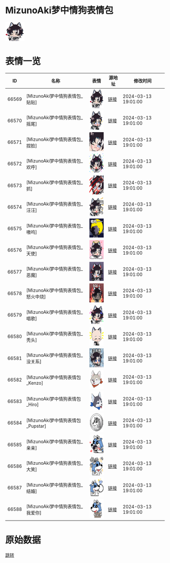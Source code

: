 # MizunoAki梦中情狗表情包

<img src="./cover.png" height="60" alt="cover" />

# 表情一览

|ID|名称|表情|源地址|修改时间|
|----|----|----|----|----|
|66569|[MizunoAki梦中情狗表情包_贴贴]|<img src="./pic/066569_%5BMizunoAki梦中情狗表情包_贴贴%5D.png" height="60" alt="贴贴"/>|[链接](https://i0.hdslb.com/bfs/garb/cbdd91db04cfd6e834d82a204c146a5ea617d2e5.png)|2024-03-13 19:01:00|
|66570|[MizunoAki梦中情狗表情包_摇尾]|<img src="./pic/066570_%5BMizunoAki梦中情狗表情包_摇尾%5D.png" height="60" alt="摇尾"/>|[链接](https://i0.hdslb.com/bfs/garb/8374b39cd152081ce11445d830e49bb148acd8d2.png)|2024-03-13 19:01:00|
|66571|[MizunoAki梦中情狗表情包_捏脸]|<img src="./pic/066571_%5BMizunoAki梦中情狗表情包_捏脸%5D.png" height="60" alt="捏脸"/>|[链接](https://i0.hdslb.com/bfs/garb/73577761be5aaa47eaad85f40ba69d39f0a6ac51.png)|2024-03-13 19:01:00|
|66572|[MizunoAki梦中情狗表情包_欢呼]|<img src="./pic/066572_%5BMizunoAki梦中情狗表情包_欢呼%5D.png" height="60" alt="欢呼"/>|[链接](https://i0.hdslb.com/bfs/garb/4eea49560c2d3cf68d03301c59871321a6ca1b6f.png)|2024-03-13 19:01:00|
|66573|[MizunoAki梦中情狗表情包_抓]|<img src="./pic/066573_%5BMizunoAki梦中情狗表情包_抓%5D.png" height="60" alt="抓"/>|[链接](https://i0.hdslb.com/bfs/garb/6f05ee926133a19c210900ee54187cfe1352238d.png)|2024-03-13 19:01:00|
|66574|[MizunoAki梦中情狗表情包_汪汪]|<img src="./pic/066574_%5BMizunoAki梦中情狗表情包_汪汪%5D.png" height="60" alt="汪汪"/>|[链接](https://i0.hdslb.com/bfs/garb/f38b42eb6a258bf25ad9a3bb1eb1fb44ae6e8d01.png)|2024-03-13 19:01:00|
|66575|[MizunoAki梦中情狗表情包_嗷呜]|<img src="./pic/066575_%5BMizunoAki梦中情狗表情包_嗷呜%5D.png" height="60" alt="嗷呜"/>|[链接](https://i0.hdslb.com/bfs/garb/7837c7a1a2be60f41a568505c74c66ba22e746e9.png)|2024-03-13 19:01:00|
|66576|[MizunoAki梦中情狗表情包_天使]|<img src="./pic/066576_%5BMizunoAki梦中情狗表情包_天使%5D.png" height="60" alt="天使"/>|[链接](https://i0.hdslb.com/bfs/garb/d3a6b4d64e66ab3093d76f1e4ea58d44133344a2.png)|2024-03-13 19:01:00|
|66577|[MizunoAki梦中情狗表情包_恶魔]|<img src="./pic/066577_%5BMizunoAki梦中情狗表情包_恶魔%5D.png" height="60" alt="恶魔"/>|[链接](https://i0.hdslb.com/bfs/garb/bb2ed778ed73439128fbbaeb8dbca491840da827.png)|2024-03-13 19:01:00|
|66578|[MizunoAki梦中情狗表情包_怒火中烧]|<img src="./pic/066578_%5BMizunoAki梦中情狗表情包_怒火中烧%5D.png" height="60" alt="怒火中烧"/>|[链接](https://i0.hdslb.com/bfs/garb/324aa0637777663a615d9481fe89f09b0f1a9e32.png)|2024-03-13 19:01:00|
|66579|[MizunoAki梦中情狗表情包_唱歌]|<img src="./pic/066579_%5BMizunoAki梦中情狗表情包_唱歌%5D.png" height="60" alt="唱歌"/>|[链接](https://i0.hdslb.com/bfs/garb/dd5b1bfded15f7b1d083c3cfaa52d585468def83.png)|2024-03-13 19:01:00|
|66580|[MizunoAki梦中情狗表情包_秃头]|<img src="./pic/066580_%5BMizunoAki梦中情狗表情包_秃头%5D.png" height="60" alt="秃头"/>|[链接](https://i0.hdslb.com/bfs/garb/48ab555bab2b56018e964ed620fb44a09cd4e0b9.png)|2024-03-13 19:01:00|
|66581|[MizunoAki梦中情狗表情包_没关系]|<img src="./pic/066581_%5BMizunoAki梦中情狗表情包_没关系%5D.png" height="60" alt="没关系"/>|[链接](https://i0.hdslb.com/bfs/garb/3ab35d5db170d3989104c01b039dc636bdf01d75.png)|2024-03-13 19:01:00|
|66582|[MizunoAki梦中情狗表情包_Kenzo]|<img src="./pic/066582_%5BMizunoAki梦中情狗表情包_Kenzo%5D.png" height="60" alt="Kenzo"/>|[链接](https://i0.hdslb.com/bfs/garb/e778f89a9ee4c0f7dcdcd466d2e3ddfd902b7624.png)|2024-03-13 19:01:00|
|66583|[MizunoAki梦中情狗表情包_Hiro]|<img src="./pic/066583_%5BMizunoAki梦中情狗表情包_Hiro%5D.png" height="60" alt="Hiro"/>|[链接](https://i0.hdslb.com/bfs/garb/c5fb4d860d922ce78fe4b1c2b1f3d847592e9001.png)|2024-03-13 19:01:00|
|66584|[MizunoAki梦中情狗表情包_Pupstar]|<img src="./pic/066584_%5BMizunoAki梦中情狗表情包_Pupstar%5D.png" height="60" alt="Pupstar"/>|[链接](https://i0.hdslb.com/bfs/garb/cd264f92e36866d228d0386f36ea838b4472cb0b.png)|2024-03-13 19:01:00|
|66585|[MizunoAki梦中情狗表情包_亲亲]|<img src="./pic/066585_%5BMizunoAki梦中情狗表情包_亲亲%5D.png" height="60" alt="亲亲"/>|[链接](https://i0.hdslb.com/bfs/garb/2be68ebff8ae3bbc3dc5a22c69411ca19c0585eb.png)|2024-03-13 19:01:00|
|66586|[MizunoAki梦中情狗表情包_大笑]|<img src="./pic/066586_%5BMizunoAki梦中情狗表情包_大笑%5D.png" height="60" alt="大笑"/>|[链接](https://i0.hdslb.com/bfs/garb/06258d2228bd7239b1b628647732ab825d2782cc.png)|2024-03-13 19:01:00|
|66587|[MizunoAki梦中情狗表情包_结婚]|<img src="./pic/066587_%5BMizunoAki梦中情狗表情包_结婚%5D.png" height="60" alt="结婚"/>|[链接](https://i0.hdslb.com/bfs/garb/616164e759c715223e930640b56da23be43406e8.png)|2024-03-13 19:01:00|
|66588|[MizunoAki梦中情狗表情包_我爱你]|<img src="./pic/066588_%5BMizunoAki梦中情狗表情包_我爱你%5D.png" height="60" alt="我爱你"/>|[链接](https://i0.hdslb.com/bfs/garb/e7cf5afd4a6e282d7b9489f7e5e56ba85e57fd61.png)|2024-03-13 19:01:00|

# 原始数据

[跳转](./raw.json)

